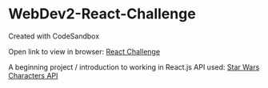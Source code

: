 # WebDev2-React-Challenge
Created with CodeSandbox

Open link to view in browser:
[React Challenge](https://codesandbox.io/s/github/ChelseaBahsler/WebDev2-React-Challenge)

A beginning project / introduction to working in React.js
API used: [Star Wars Characters API](https://swapi.dev/api/people/)
